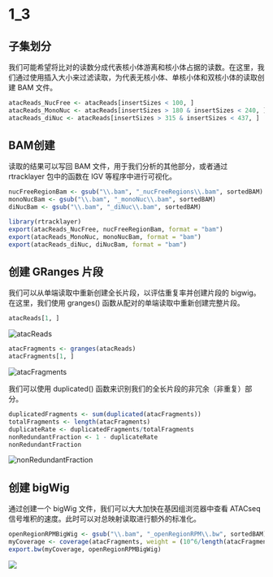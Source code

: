 # 1_3



## 子集划分

我们可能希望将比对的读数分成代表核小体游离和核小体占据的读数。在这里，我们通过使用插入大小来过滤读取，为代表无核小体、单核小体和双核小体的读取创建 BAM 文件。

```R
atacReads_NucFree <- atacReads[insertSizes < 100, ]
atacReads_MonoNuc <- atacReads[insertSizes > 180 & insertSizes < 240, ]
atacReads_diNuc <- atacReads[insertSizes > 315 & insertSizes < 437, ]
```



## BAM创建

读取的结果可以写回 BAM 文件，用于我们分析的其他部分，或者通过 rtracklayer 包中的函数在 IGV 等程序中进行可视化。

```R
nucFreeRegionBam <- gsub("\\.bam", "_nucFreeRegions\\.bam", sortedBAM)
monoNucBam <- gsub("\\.bam", "_monoNuc\\.bam", sortedBAM)
diNucBam <- gsub("\\.bam", "_diNuc\\.bam", sortedBAM)

library(rtracklayer)
export(atacReads_NucFree, nucFreeRegionBam, format = "bam")
export(atacReads_MonoNuc, monoNucBam, format = "bam")
export(atacReads_diNuc, diNucBam, format = "bam")
```



## 创建 GRanges 片段

我们可以从单端读取中重新创建全长片段，以评估重复率并创建片段的 bigwig。在这里，我们使用 granges() 函数从配对的单端读取中重新创建完整片段。

```R
atacReads[1, ]
```

![atacReads](https://swindler-typora.oss-cn-chengdu.aliyuncs.com/typora_imgs/image-20221229171901576.png)



```R
atacFragments <- granges(atacReads)
atacFragments[1, ]
```

![atacFragments](https://swindler-typora.oss-cn-chengdu.aliyuncs.com/typora_imgs/image-20221229171919115.png)



我们可以使用 duplicated() 函数来识别我们的全长片段的非冗余（非重复）部分。

```R
duplicatedFragments <- sum(duplicated(atacFragments))
totalFragments <- length(atacFragments)
duplicateRate <- duplicatedFragments/totalFragments
nonRedundantFraction <- 1 - duplicateRate
nonRedundantFraction
```

![nonRedundantFraction](https://swindler-typora.oss-cn-chengdu.aliyuncs.com/typora_imgs/image-20221229171945274.png)



## 创建  bigWig 

通过创建一个 bigWig 文件，我们可以大大加快在基因组浏览器中查看 ATACseq 信号堆积的速度。此时可以对总映射读取进行额外的标准化。

```R
openRegionRPMBigWig <- gsub("\\.bam", "_openRegionRPM\\.bw", sortedBAM)
myCoverage <- coverage(atacFragments, weight = (10^6/length(atacFragments)))
export.bw(myCoverage, openRegionRPMBigWig)
```

![](https://swindler-typora.oss-cn-chengdu.aliyuncs.com/typora_imgs/image-20221229172040466.png)